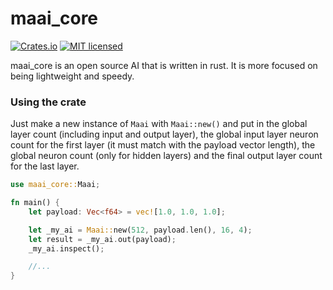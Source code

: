 # maai_core


[![Crates.io](https://img.shields.io/crates/v/maai-core)](https://crates.io/crates/maai-core)
[![MIT licensed](https://img.shields.io/crates/l/maai-core)](./LICENSE)



maai_core is an open source AI that is written in rust. It is more focused on being lightweight and speedy.


### Using the crate

Just make a new instance of `Maai` with `Maai::new()` and put in the global layer count (including input and output layer), the global input layer neuron count for the first layer (it must match with the payload vector length), the global neuron count (only for hidden layers) and the final output layer count for the last layer.

```rust
use maai_core::Maai;

fn main() {
    let payload: Vec<f64> = vec![1.0, 1.0, 1.0];

    let _my_ai = Maai::new(512, payload.len(), 16, 4);
    let result = _my_ai.out(payload);
    _my_ai.inspect();

    //...
}
```
